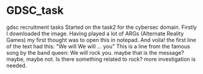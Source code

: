 # GDSC_task
gdsc recruitment tasks
Started on the task2 for the cybersec domain.
Firstly I downloaded the image.
Having played a lot of ARGs (Alternate Reality Games) my first thought was to open this in notepad.
And voila! the first line of the text had this: "We will We will ... you"
This is a line from the famous song by the band queen: We will rock you.
maybe that is the message?
maybe, maybe not. Is there something related to rock?
more investigation is needed.
